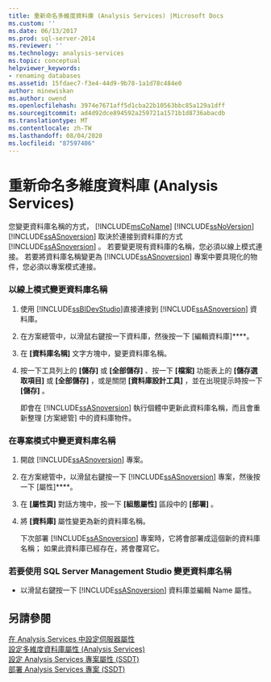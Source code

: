```yaml
---
title: 重新命名多維度資料庫 (Analysis Services) |Microsoft Docs
ms.custom: ''
ms.date: 06/13/2017
ms.prod: sql-server-2014
ms.reviewer: ''
ms.technology: analysis-services
ms.topic: conceptual
helpviewer_keywords:
- renaming databases
ms.assetid: 15fdaec7-f3e4-44d9-9b78-1a1d78c484e0
author: minewiskan
ms.author: owend
ms.openlocfilehash: 3974e7671aff5d1cba22b10563bbc85a129a1dff
ms.sourcegitcommit: ad4d92dce894592a259721a1571b1d8736abacdb
ms.translationtype: MT
ms.contentlocale: zh-TW
ms.lasthandoff: 08/04/2020
ms.locfileid: "87597406"
---
```

# <a name="rename-a-multidimensional-database-analysis-services"></a>重新命名多維度資料庫 (Analysis Services)
  您變更資料庫名稱的方式， [!INCLUDE[msCoName](../../includes/msconame-md.md)] [!INCLUDE[ssNoVersion](../../includes/ssnoversion-md.md)] [!INCLUDE[ssASnoversion](../../includes/ssasnoversion-md.md)] 取決於連接到資料庫的方式 [!INCLUDE[ssASnoversion](../../includes/ssasnoversion-md.md)] 。 若要變更現有資料庫的名稱，您必須以線上模式連接。 若要將資料庫名稱變更為 [!INCLUDE[ssASnoversion](../../includes/ssasnoversion-md.md)] 專案中要具現化的物件，您必須以專案模式連接。  
  
### <a name="to-change-the-database-name-in-online-mode"></a>以線上模式變更資料庫名稱  
  
1.  使用 [!INCLUDE[ssBIDevStudio](../../includes/ssbidevstudio-md.md)]直接連接到 [!INCLUDE[ssASnoversion](../../includes/ssasnoversion-md.md)] 資料庫。  
  
2.  在方案總管中，以滑鼠右鍵按一下資料庫，然後按一下 [編輯資料庫]****。  
  
3.  在 **[資料庫名稱]** 文字方塊中，變更資料庫名稱。  
  
4.  按一下工具列上的 **[儲存]** 或 **[全部儲存]** 、按一下 **[檔案]** 功能表上的 **[儲存選取項目]** 或 **[全部儲存]** ，或是關閉 **[資料庫設計工具]** ，並在出現提示時按一下 **[儲存]** 。  
  
     即會在 [!INCLUDE[ssASnoversion](../../includes/ssasnoversion-md.md)] 執行個體中更新此資料庫名稱，而且會重新整理 [方案總管] 中的資料庫物件。  
  
### <a name="to-change-the-database-name-in-project-mode"></a>在專案模式中變更資料庫名稱  
  
1.  開啟 [!INCLUDE[ssASnoversion](../../includes/ssasnoversion-md.md)] 專案。  
  
2.  在方案總管中，以滑鼠右鍵按一下 [!INCLUDE[ssASnoversion](../../includes/ssasnoversion-md.md)] 專案，然後按一下 [屬性]****。  
  
3.  在 **[屬性頁]** 對話方塊中，按一下 **[組態屬性]** 區段中的 **[部署]** 。  
  
4.  將 **[資料庫]** 屬性變更為新的資料庫名稱。  
  
     下次部署 [!INCLUDE[ssASnoversion](../../includes/ssasnoversion-md.md)] 專案時，它將會部署成這個新的資料庫名稱； 如果此資料庫已經存在，將會覆寫它。  
  
### <a name="to-change-the-database-name-using-sql-server-management-studio"></a>若要使用 SQL Server Management Studio 變更資料庫名稱  
  
-   以滑鼠右鍵按一下 [!INCLUDE[ssASnoversion](../../includes/ssasnoversion-md.md)] 資料庫並編輯 Name 屬性。  
  
## <a name="see-also"></a>另請參閱  
 [在 Analysis Services 中設定伺服器屬性](../server-properties/server-properties-in-analysis-services.md)   
 [設定多維度資料庫屬性 &#40;Analysis Services&#41;](set-multidimensional-database-properties-analysis-services.md)   
 [設定 Analysis Services 專案屬性 &#40;SSDT&#41;](configure-analysis-services-project-properties-ssdt.md)   
 [部署 Analysis Services 專案 &#40;SSDT&#41;](deploy-analysis-services-projects-ssdt.md)  
  
  
